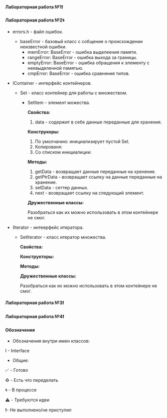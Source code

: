 #### Лабораторная работа №1❗️



#### Лабораторная работа №2🌀

- errors.h - файл ошибок. 
  - baseError - базовый класс с собщение о происхождении неизвестной ошибки. 
    - memError: BaseError - ошибка выделеения памяти. 
    - rangeError: BaseError - ошибка выхода за границы. 
    - emptyError: BaseError - ошибка обращения к элементу с неевыделенной памятью. 
    - cmpError: BaseError - ошибка сравнения типов. 

- IContainer - интерфейс контейнеров. 
  - Set - класс контейнер для работы с множеством. 
    - SetItem - элемент можества.

      **Свойства:**

      1. data - содержит в себе данные переданные для хранения. 

      **Конструкоры:**

      1. По умолчанию: инициализирует пустой Set. 
      2. Копированя: 
      3. Со списком инициалиции:

      **Методы:**

      1. getData - возвращает данные переданные на хренение. 
      2. getPtrData - возвращает ссылку на данные переданные на хранение. 
      3. setData - сеттер данных. 
      4. next - возвращает ссылку на следующий элемент. 

      **Дружественные классы:**

      Разобраться как их можно использовать в этом контейнере не смог. 

- IIterator - интеерфейс итератора. 

  - SetIterator - класс итератор множества. 

    **Свойства:**

    

    **Конструкторы:**

    

    **Методы:**

    

    **Дружественные классы:**

    Разобраться как их можно использовать в этом контейнере не смог. 

#### Лабораторная работа №3❗️



#### Лабораторная работа №4❗️





#### Обозначения 

- Обозначения внутри имен классов:

I - Interface

- Общие:

✅ - Готово

♻️ - Eсть что переделать

🌀 - В процессе

⚠️ - Требуются идеи 

❗️- Не выполнено/не приступил